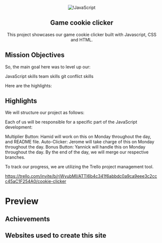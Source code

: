 <div align="center">

![!JavaScript](https://img.shields.io/badge/javascript-%23323330.svg?style=for-the-badge&logo=javascript&logoColor=%23F7DF1E) 

## Game cookie clicker

This project showcases our game cookie clicker built with Javascript, CSS and HTML.

</div>

## Mission Objectives
So, the main goal here was to level up our:

JavaScript skills
team skills
git conflict skills

Here are the highlights:

## Highlights
We will structure our project as follows:

Each of us will be responsible for a specific part of the JavaScript development:

Multiplier Button: Hamid will work on this on Monday throughout the day, and README file.
Auto-Clicker: Jerome will take charge of this on Monday throughout the day.
Bonus Button: Yannick will handle this on Monday throughout the day.
By the end of the day, we will merge our respective branches.

To track our progress, we are utilizing the Trello project management tool. 

https://trello.com/invite/b/rjWyubMI/ATTI6b4c341f6abbdc0a9ca9eee3c2ccc45aC1F254A0/cookie-clicker

# Preview

## Achievements

## Websites used to create this site


